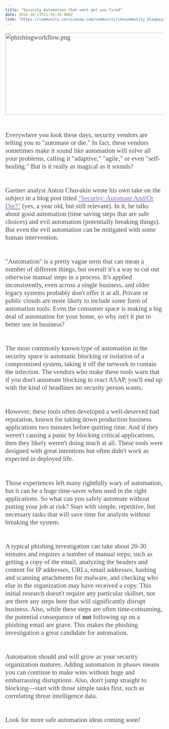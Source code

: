 ```yaml
---
title: "Security Automation that wont get you fired"
date: 2016-10-13T21:59:15.000Z
link: "https://community.servicenow.com/community?id=community_blog&sys_id=95ada2a9dbd0dbc01dcaf3231f961915"
---
```

<p style="margin-bottom: 3.2rem; font-size: 21px; background-position: initial; font-family: 'Source Serif Pro', serif; color: rgba(0, 0, 0, 0.701961);"><img  alt="phishingworkflow.png" class="image-1 jive-image" src="dd32afb5db5093049c9ffb651f961996.iix" style="width: 620px; height: 260px; display: block; margin-left: auto; margin-right: auto;"/></p><p style="margin-bottom: 3.2rem; font-size: 21px; background-position: initial; font-family: 'Source Serif Pro', serif; color: rgba(0, 0, 0, 0.701961);">Everywhere you look these days, security vendors are telling you to "automate or die." In fact, these vendors sometimes make it sound like automation will solve all your problems, calling it "adaptive," "agile," or even "self-healing." But is it really as magical as it sounds?</p><p style="margin-top: 3.2rem; margin-bottom: 3.2rem; font-size: 21px; background-position: initial; font-family: 'Source Serif Pro', serif; color: rgba(0, 0, 0, 0.701961);">Gartner analyst Anton Chuvakin wrote his own take on the subject in a blog post titled <a title="ogs.gartner.com/anton-chuvakin/2015/09/11/security-automate-andor-die/" href="http://blogs.gartner.com/anton-chuvakin/2015/09/11/security-automate-andor-die/" rel="noopener nofollow" style="background-position: initial; color: #8c68cb;" target="_blank">"Security: Automate And/Or Die?"</a> (yes, a year old, but still relevant). In it, he talks about good automation (time saving steps that are safe choices) and evil automation (potentially breaking things). But even the evil automation can be mitigated with some human intervention.</p><p style="margin-top: 3.2rem; margin-bottom: 3.2rem; font-size: 21px; background-position: initial; font-family: 'Source Serif Pro', serif; color: rgba(0, 0, 0, 0.701961);">"Automation" is a pretty vague term that can mean a number of different things, but overall it's a way to cut out otherwise manual steps in a process. It's applied inconsistently, even across a single business, and older legacy systems probably don't offer it at all. Private or public clouds are more likely to include some form of automation tools. Even the consumer space is making a big deal of automation for your home, so why isn't it put to better use in business?</p><p style="margin-top: 3.2rem; margin-bottom: 3.2rem; font-size: 21px; background-position: initial; font-family: 'Source Serif Pro', serif; color: rgba(0, 0, 0, 0.701961);">The most commonly known type of automation in the security space is automatic blocking or isolation of a compromised system, taking it off the network to contain the infection. The vendors who make these tools warn that if you don't automate blocking to react ASAP, you'll end up with the kind of headlines no security person wants. </p><p style="margin-top: 3.2rem; margin-bottom: 3.2rem; font-size: 21px; background-position: initial; font-family: 'Source Serif Pro', serif; color: rgba(0, 0, 0, 0.701961);">However, these tools often developed a well-deserved bad reputation, known for taking down production business applications two minutes before quitting time. And if they weren't causing a panic by blocking critical applications, then they likely weren't doing much at all. These tools were designed with great intentions but often didn't work as expected in deployed life.</p><p style="margin-top: 3.2rem; margin-bottom: 3.2rem; font-size: 21px; background-position: initial; font-family: 'Source Serif Pro', serif; color: rgba(0, 0, 0, 0.701961);">Those experiences left many rightfully wary of automation, but it can be a huge time-saver when used in the right applications. So what can you safely automate without putting your job at risk? Start with simple, repetitive, but necessary tasks that will save time for analysts without breaking the system.</p><p style="margin-top: 3.2rem; margin-bottom: 3.2rem; font-size: 21px; background-position: initial; font-family: 'Source Serif Pro', serif; color: rgba(0, 0, 0, 0.701961);">A typical phishing investigation can take about 20-30 minutes and requires a number of manual steps; such as getting a copy of the email, analyzing the headers and content for IP addresses, URLs, email addresses, hashing and scanning attachments for malware, and checking who else in the organization may have received a copy. This initial research doesn't require any particular skillset, nor are there any steps here that will significantly disrupt business. Also, while these steps are often time-consuming, the potential consequence of <span style="background-position: initial; font-weight: bold;">not</span> following up on a phishing email are grave. This makes the phishing investigation a great candidate for automation. </p><p style="margin-top: 3.2rem; margin-bottom: 3.2rem; font-size: 21px; background-position: initial; font-family: 'Source Serif Pro', serif; color: rgba(0, 0, 0, 0.701961);">Automation should and will grow as your security organization matures. Adding automation in phases means you can continue to make wins without huge and embarrassing disruptions. Also, don't jump straight to blocking—start with those simple tasks first, such as correlating threat intelligence data. </p><p style="margin-top: 3.2rem; margin-bottom: 3.2rem; font-size: 21px; background-position: initial; font-family: 'Source Serif Pro', serif; color: rgba(0, 0, 0, 0.701961);">Look for more safe automation ideas coming soon!</p>